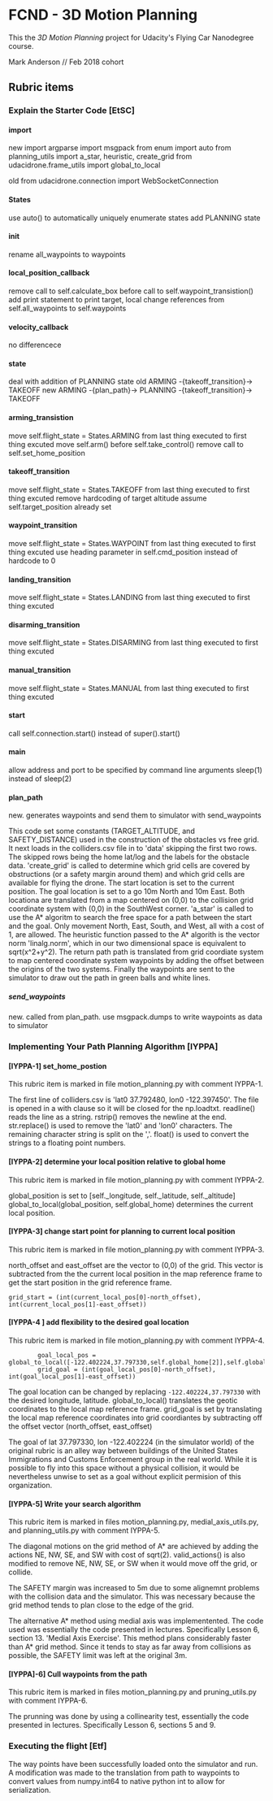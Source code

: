 # FCND - 3D Motion Planning

This the _3D Motion Planning_ project for Udacity's Flying Car Nanodegree course.

Mark Anderson // Feb 2018 cohort

## Rubric items

### Explain the Starter Code [EtSC]

#### import

new
import argparse
import msgpack
from enum import auto
from planning_utils import a_star, heuristic, create_grid
from udacidrone.frame_utils import global_to_local

old
from udacidrone.connection import WebSocketConnection

#### States
use auto() to automatically uniquely enumerate states
add PLANNING state

#### init
rename all_waypoints to waypoints

#### local_position_callback
remove call to self.calculate_box before call to self.waypoint_transistion()
add print statement to print target, local
change references from self.all_waypoints to self.waypoints

#### velocity_callback
no differencece

####  state
deal with addition of PLANNING state
old
ARMING -{takeoff_transition}-> TAKEOFF
new
ARMING -{plan_path}-> PLANNING -{takeoff_transition}-> TAKEOFF

#### arming_transistion
move self.flight_state = States.ARMING from last thing executed to first thing excuted
move self.arm() before self.take_control()
remove call to self.set_home_position

#### takeoff_transition
move self.flight_state = States.TAKEOFF from last thing executed to first thing excuted
remove hardcoding of target altitude
assume self.target_position already set

####  waypoint_transition
move self.flight_state = States.WAYPOINT from last thing executed to first thing excuted
use heading parameter in self.cmd_position instead of hardcode to 0

#### landing_transition
move self.flight_state = States.LANDING from last thing executed to first thing excuted

#### disarming_transition
move self.flight_state = States.DISARMING from last thing executed to first thing excuted

#### manual_transition
move self.flight_state = States.MANUAL from last thing executed to first thing excuted

#### start
call self.connection.start() instead of super().start()

####  main
allow address and port to be specified by command line arguments
sleep(1) instead of sleep(2)

#### plan_path
new.  generates waypoints and send them to simulator with send_waypoints

This code set some constants (TARGET_ALTITUDE, and SAFETY_DISTANCE) used in the construction
of the obstacles vs free grid.
It next loads in the colliders.csv file in to 'data' skipping the first two rows.
The skipped rows being the home lat/log and the labels for the obstacle data.
'create_grid' is called to determine which grid cells are covered by obstructions (or
a safety margin around them) and which grid cells are available for flying the drone.
The start location is set to the current position.
The goal location is set to a go 10m North and 10m East.
Both locationa are translated from a map centered on (0,0) to the collision grid
coordinate system with (0,0) in the SouthWest corner.
'a_star' is called to use the A* algoritm to search the free space for a path between
the start and the goal.
Only movement North, East, South, and West, all with a cost of 1, are allowed.
The heuristic function passed to the A* algorith is the vector norm 'linalg.norm', which in our
two dimensional space is equivalent to sqrt(x^2+y^2).
The return path path is translated from grid coordiate system to map centered coordinate
system waypoints by adding the offset between the origins of the two systems.
Finally the waypoints are sent to the simulator to draw out the path in green balls and
white lines.

##### send_waypoints

new.  called from plan_path. use msgpack.dumps to write waypoints as data to simulator


### Implementing Your Path Planning Algorithm [IYPPA]

#### [IYPPA-1] set_home_postion

This rubric item is marked in file motion_planning.py with comment IYPPA-1.

The first line of colliders.csv is 'lat0 37.792480, lon0 -122.397450'.
The file is opened in a with clause so it will be closed for the np.loadtxt.
readline() reads the line as a string. rstrip() removes the newline at the end.
str.replace() is used to remove the 'lat0' and 'lon0' characters.
The remaining character string is split on the ','.  float() is used to
convert the strings to a floating point numbers.

#### [IYPPA-2] determine your local position relative to global home

This rubric item is marked in file motion_planning.py with comment IYPPA-2.

global_position is set to [self._longitude, self._latitude, self._altitude]
global_to_local(global_position, self.global_home) determines the current
local position.

#### [IYPPA-3] change start point for planning to current local position

This rubric item is marked in file motion_planning.py with comment IYPPA-3.

north_offset and east_offset are the vector to (0,0) of the grid.  This
vector is subtracted from the the current local position in the map
reference frame to get the start position in the grid reference frame.

```
grid_start = (int(current_local_pos[0]-north_offset), int(current_local_pos[1]-east_offset))
```

#### [IYPPA-4 ] add flexibility to the desired goal location

This rubric item is marked in file motion_planning.py with comment IYPPA-4.

```
        goal_local_pos = global_to_local([-122.402224,37.797330,self.global_home[2]],self.global_home)
        grid_goal = (int(goal_local_pos[0]-north_offset), int(goal_local_pos[1]-east_offset))
```

The goal location can be changed by replacing `-122.402224,37.797330` with the desired longitude,
latitude.  global_to_local() translates the geotic coordinates to the local map reference frame.
grid_goal is set by translating the local map reference coordinates into grid coordiantes by
subtracting off the offset vector (north_offset, east_offset)

The goal of lat 37.797330, lon -122.402224 (in the simulator world) of the original
rubric is an alley way between buildings of the United States Immigrations and Customs
Enforcement group in the real world.  While it is possible to fly into this space without
a physical collision, it would be nevertheless unwise to set as a goal without explicit permision
of this organization.

#### [IYPPA-5] Write your search algorithm

This rubric item is marked in files motion_planning.py, medial_axis_utils.py, and
planning_utils.py with comment IYPPA-5.

The diagonal motions on the grid method of A* are  achieved by adding the actions
NE, NW, SE, and SW with cost of sqrt(2).  valid_actions() is also modified to
remove NE, NW, SE, or SW when it would move off the grid, or collide.

The SAFETY margin was increased to 5m due to some alignemnt problems with the
collision data and the simulator.  This was necessary because the grid method
tends to plan close to the edge of the grid.

The alternative A* method using medial axis was implementented.  The code used
was essentially the code presented in lectures. Specifically Lesson 6, section
13. 'Medial Axis Exercise'.   This method plans considerably faster than A* grid
method.  Since it tends to stay as far away from collisions as possible, the
SAFETY limit was left at the original 3m.

#### [IYPPA]-6] Cull waypoints from the path

This rubric item is marked in files motion_planning.py and
pruning_utils.py with comment IYPPA-6.

The prunning was done by using a collinearity test, essentially the code
presented in lectures. Specifically Lesson 6, sections 5 and 9.

### Executing the flight [Etf]

The way points have been successfully loaded onto the simulator and run.
A modification was made to the translation from path to waypoints to convert
values from numpy.int64 to native python int to allow for serialization.

[//]: # (Mark Anderson // Feb 2018 cohort // 2018_03Mar_10)
